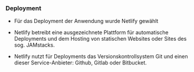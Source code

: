 ### Deployment

- Für das Deployment der Anwendung wurde Netlify gewählt

- Netlify betreibt eine ausgezeichnete Plattform für automatische Deployments und dem Hosting von statischen Websites oder Sites des sog. JAMstacks. 

- Netlify nutzt für Deployments das Versionskontrollsystem Git und einen dieser Service-Anbieter: Github, Gitlab oder Bitbucket.